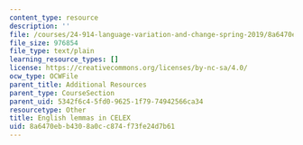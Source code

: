 ```yaml
---
content_type: resource
description: ''
file: /courses/24-914-language-variation-and-change-spring-2019/8a6470ebb4308a0cc874f73fe24d7b61_CelexLemmasInTranscription-DISC.txt
file_size: 976854
file_type: text/plain
learning_resource_types: []
license: https://creativecommons.org/licenses/by-nc-sa/4.0/
ocw_type: OCWFile
parent_title: Additional Resources
parent_type: CourseSection
parent_uid: 5342f6c4-5fd0-9625-1f79-74942566ca34
resourcetype: Other
title: English lemmas in CELEX
uid: 8a6470eb-b430-8a0c-c874-f73fe24d7b61
---
```


